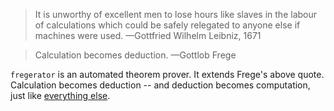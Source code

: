 > It is unworthy of excellent men to lose hours like slaves in the labour of calculations which could be safely relegated to anyone else if machines were used.
—Gottfried Wilhelm Leibniz, 1671

> Calculation becomes deduction.
—Gottlob Frege

`fregerator` is an automated theorem prover. It extends Frege's above quote. Calculation becomes deduction -- and deduction becomes computation, just like [everything else](http://arxiv.org/abs/1102.1612). 
